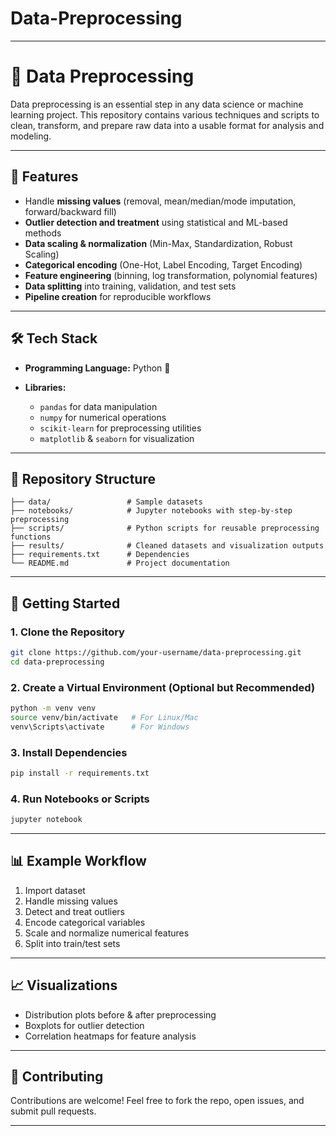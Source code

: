 # Data-Preprocessing

---

# 🧹 Data Preprocessing

Data preprocessing is an essential step in any data science or machine learning project. This repository contains various techniques and scripts to clean, transform, and prepare raw data into a usable format for analysis and modeling.

---

## 📌 Features

* Handle **missing values** (removal, mean/median/mode imputation, forward/backward fill)
* **Outlier detection and treatment** using statistical and ML-based methods
* **Data scaling & normalization** (Min-Max, Standardization, Robust Scaling)
* **Categorical encoding** (One-Hot, Label Encoding, Target Encoding)
* **Feature engineering** (binning, log transformation, polynomial features)
* **Data splitting** into training, validation, and test sets
* **Pipeline creation** for reproducible workflows

---

## 🛠️ Tech Stack

* **Programming Language:** Python 🐍
* **Libraries:**

  * `pandas` for data manipulation
  * `numpy` for numerical operations
  * `scikit-learn` for preprocessing utilities
  * `matplotlib` & `seaborn` for visualization

---

## 📂 Repository Structure

```
├── data/                 # Sample datasets
├── notebooks/            # Jupyter notebooks with step-by-step preprocessing
├── scripts/              # Python scripts for reusable preprocessing functions
├── results/              # Cleaned datasets and visualization outputs
├── requirements.txt      # Dependencies
└── README.md             # Project documentation
```

---

## 🚀 Getting Started

### 1. Clone the Repository

```bash
git clone https://github.com/your-username/data-preprocessing.git
cd data-preprocessing
```

### 2. Create a Virtual Environment (Optional but Recommended)

```bash
python -m venv venv
source venv/bin/activate   # For Linux/Mac
venv\Scripts\activate      # For Windows
```

### 3. Install Dependencies

```bash
pip install -r requirements.txt
```

### 4. Run Notebooks or Scripts

```bash
jupyter notebook
```

---

## 📊 Example Workflow

1. Import dataset
2. Handle missing values
3. Detect and treat outliers
4. Encode categorical variables
5. Scale and normalize numerical features
6. Split into train/test sets

---

## 📈 Visualizations

* Distribution plots before & after preprocessing
* Boxplots for outlier detection
* Correlation heatmaps for feature analysis

---

## 🤝 Contributing

Contributions are welcome! Feel free to fork the repo, open issues, and submit pull requests.

---




